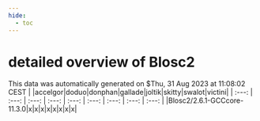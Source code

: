 ```yaml
---
hide:
  - toc
---
```


detailed overview of Blosc2
===========================


This data was automatically generated on $Thu, 31 Aug 2023 at 11:08:02 CEST
| |accelgor|doduo|donphan|gallade|joltik|skitty|swalot|victini|
| :---: | :---: | :---: | :---: | :---: | :---: | :---: | :---: | :---: |
|Blosc2/2.6.1-GCCcore-11.3.0|x|x|x|x|x|x|x|x|

